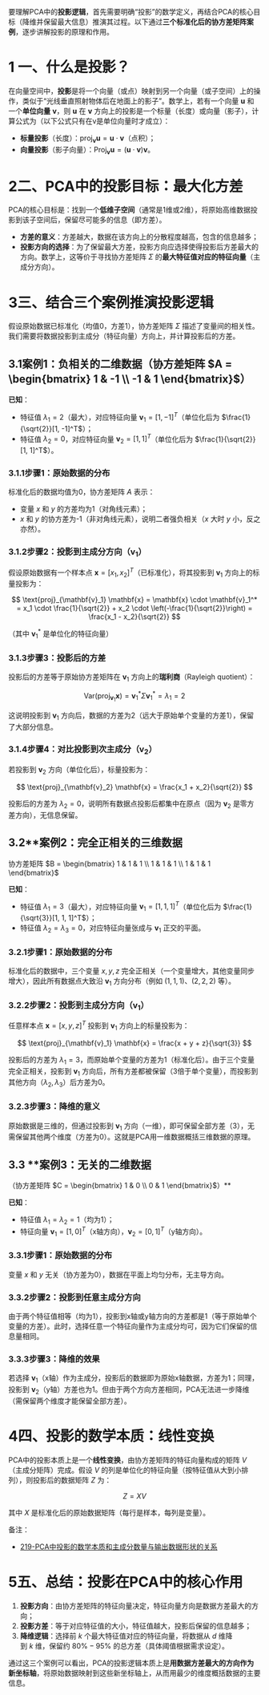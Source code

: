 要理解PCA中的**投影逻辑**，首先需要明确“投影”的数学定义，再结合PCA的核心目标（降维并保留最大信息）推演其过程。以下通过**三个标准化后的协方差矩阵案例**，逐步讲解投影的原理和作用。

# 1 ​**一、什么是投影？​**​

在向量空间中，​**投影**是将一个向量（或点）映射到另一个向量（或子空间）上的操作，类似于“光线垂直照射物体后在地面上的影子”。数学上，若有一个向量 $\mathbf{u}$ 和一个**单位向量** $\mathbf{v}$，则 $\mathbf{u}$ 在 $\mathbf{v}$ 方向上的投影是一个标量（长度）或向量（影子），计算公式为（以下公式只有在v是单位向量时才成立）：

- ​**标量投影**​（长度）：$\text{proj}_{\mathbf{v}} \mathbf{u} = \mathbf{u} \cdot \mathbf{v}$（点积）；
- ​**向量投影**​（影子向量）：$\text{Proj}_{\mathbf{v}} \mathbf{u} = (\mathbf{u} \cdot \mathbf{v}) \mathbf{v}$。

# 2 ​**二、PCA中的投影目标：最大化方差**​

PCA的核心目标是：找到一个**低维子空间**​（通常是1维或2维），将原始高维数据投影到该子空间后，保留尽可能多的信息（即方差）。
- ​**方差的意义**​：方差越大，数据在该方向上的分散程度越高，包含的信息越多；
- ​**投影方向的选择**​：为了保留最大方差，投影方向应选择使得投影后方差最大的方向。数学上，这等价于寻找协方差矩阵 $\Sigma$ 的**最大特征值对应的特征向量**​（主成分方向）。

# 3 ​**三、结合三个案例推演投影逻辑**​

假设原始数据已标准化（均值0，方差1），协方差矩阵 $\Sigma$ 描述了变量间的相关性。我们需要将数据投影到主成分（特征向量）方向上，并计算投影后的方差。

## 3.1 ​**案例1：负相关的二维数据（协方差矩阵 $A = \begin{bmatrix} 1 & -1 \\ -1 & 1 \end{bmatrix}$）​**​

​**已知**​：

- 特征值 $\lambda_1 = 2$（最大），对应特征向量 $\mathbf{v}_1 = [1, -1]^T$（单位化后为 $\frac{1}{\sqrt{2}}[1, -1]^T$）；
- 特征值 $\lambda_2 = 0$，对应特征向量 $\mathbf{v}_2 = [1, 1]^T$（单位化后为 $\frac{1}{\sqrt{2}}[1, 1]^T$）。

### 3.1.1 ​**步骤1：原始数据的分布**​

标准化后的数据均值为0，协方差矩阵 $A$ 表示：

- 变量 $x$ 和 $y$ 的方差均为1（对角线元素）；
- $x$ 和 $y$ 的协方差为-1（非对角线元素），说明二者强负相关（$x$ 大时 $y$ 小，反之亦然）。

### 3.1.2 ​**步骤2：投影到主成分方向（$\mathbf{v}_1$）​**​

假设原始数据有一个样本点 $\mathbf{x} = [x_1, x_2]^T$（已标准化），将其投影到 $\mathbf{v}_1$ 方向上的标量投影为：

$$
\text{proj}_{\mathbf{v}_1} \mathbf{x} = \mathbf{x} \cdot \mathbf{v}_1^* = x_1 \cdot \frac{1}{\sqrt{2}} + x_2 \cdot \left(-\frac{1}{\sqrt{2}}\right) = \frac{x_1 - x_2}{\sqrt{2}}
$$

（其中 $\mathbf{v}_1^*$ 是单位化的特征向量）

### 3.1.3 ​**步骤3：投影后的方差**​

投影后的方差等于原始协方差矩阵在 $\mathbf{v}_1$ 方向上的**瑞利商**​（Rayleigh quotient）：

$$
\text{Var}(\text{proj}_{\mathbf{v}_1} \mathbf{x}) = \mathbf{v}_1^* \Sigma \mathbf{v}_1^* = \lambda_1 = 2
$$

这说明投影到 $\mathbf{v}_1$ 方向后，数据的方差为2（远大于原始单个变量的方差1），保留了大部分信息。

### 3.1.4 ​**步骤4：对比投影到次主成分（$\mathbf{v}_2$）​**​

若投影到 $\mathbf{v}_2$ 方向（单位化后），标量投影为：

$$
\text{proj}_{\mathbf{v}_2} \mathbf{x} = \frac{x_1 + x_2}{\sqrt{2}}
$$

投影后的方差为 $\lambda_2 = 0$，说明所有数据点投影后都集中在原点（因为 $\mathbf{v}_2$ 是零方差方向），无信息保留。

## 3.2 ​**案例2：完全正相关的三维数据
协方差矩阵 $B = \begin{bmatrix} 1 & 1 & 1 \\ 1 & 1 & 1 \\ 1 & 1 & 1 \end{bmatrix}$​

​**已知**​：

- 特征值 $\lambda_1 = 3$（最大），对应特征向量 $\mathbf{v}_1 = [1, 1, 1]^T$（单位化后为 $\frac{1}{\sqrt{3}}[1, 1, 1]^T$）；
- 特征值 $\lambda_2 = \lambda_3 = 0$，对应特征向量张成与 $\mathbf{v}_1$ 正交的平面。

### 3.2.1 ​**步骤1：原始数据的分布**​

标准化后的数据中，三个变量 $x, y, z$ 完全正相关（一个变量增大，其他变量同步增大），因此所有数据点大致沿 $\mathbf{v}_1$ 方向分布（例如 $(1,1,1)$、$(2,2,2)$ 等）。

### 3.2.2 ​**步骤2：投影到主成分方向（$\mathbf{v}_1$）​**​

任意样本点 $\mathbf{x} = [x, y, z]^T$ 投影到 $\mathbf{v}_1$ 方向上的标量投影为：

$$
\text{proj}_{\mathbf{v}_1} \mathbf{x} = \frac{x + y + z}{\sqrt{3}}
$$

投影后的方差为 $\lambda_1 = 3$，而原始单个变量的方差为1（标准化后）。由于三个变量完全正相关，投影到 $\mathbf{v}_1$ 方向后，所有方差都被保留（3倍于单个变量），而投影到其他方向（$\lambda_2, \lambda_3$）后方差为0。

### 3.2.3 ​**步骤3：降维的意义**​

原始数据是三维的，但通过投影到 $\mathbf{v}_1$ 方向（一维），即可保留全部方差（3），无需保留其他两个维度（方差为0）。这就是PCA用一维数据概括三维数据的原理。

## 3.3 ​**案例3：无关的二维数据
（协方差矩阵 $C = \begin{bmatrix} 1 & 0 \\ 0 & 1 \end{bmatrix}$）​**​

​**已知**​：

- 特征值 $\lambda_1 = \lambda_2 = 1$（均为1）；
- 特征向量 $\mathbf{v}_1 = [1, 0]^T$（x轴方向），$\mathbf{v}_2 = [0, 1]^T$（y轴方向）。

### 3.3.1 ​**步骤1：原始数据的分布**​

变量 $x$ 和 $y$ 无关（协方差为0），数据在平面上均匀分布，无主导方向。

### 3.3.2 ​**步骤2：投影到任意主成分方向**​

由于两个特征值相等（均为1），投影到x轴或y轴方向的方差都是1（等于原始单个变量的方差）。此时，选择任意一个特征向量作为主成分均可，因为它们保留的信息量相同。

### 3.3.3 ​**步骤3：降维的效果**​

若选择 $\mathbf{v}_1$（x轴）作为主成分，投影后的数据即为原始x轴数据，方差为1；同理，投影到 $\mathbf{v}_2$（y轴）方差也为1。但由于两个方向方差相同，PCA无法进一步降维（需保留两个维度才能保留全部方差）。

# 4 ​**四、投影的数学本质：线性变换**​

PCA中的投影本质上是一个**线性变换**，由协方差矩阵的特征向量构成的矩阵 $V$（主成分矩阵）完成。假设 $V$ 的列是单位化的特征向量（按特征值从大到小排列），则投影后的数据矩阵 $Z$ 为：

$$
Z = X V
$$

其中 $X$ 是标准化后的原始数据矩阵（每行是样本，每列是变量）。

备注：
+ [219-PCA中投影的数学本质和主成分数量与输出数据形状的关系](219-PCA中投影的数学本质和主成分数量与输出数据形状的关系.md)
# 5 ​**五、总结：投影在PCA中的核心作用**​

1. ​**投影方向**​：由协方差矩阵的特征向量决定，特征向量方向是数据方差最大的方向；
2. ​**投影方差**​：等于对应特征值的大小，特征值越大，投影后保留的信息越多；
3. ​**降维逻辑**​：选择前 $k$ 个最大特征值对应的特征向量，将数据从 $d$ 维降到 $k$ 维，保留约 $80\%-95\%$ 的总方差（具体阈值根据需求设定）。

通过这三个案例可以看出，PCA的投影逻辑本质上是**用数据方差最大的方向作为新坐标轴**，将原始数据映射到这些新坐标轴上，从而用最少的维度概括数据的主要信息。